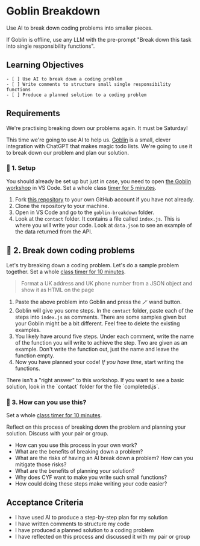 # Goblin Breakdown

Use AI to break down coding problems into smaller pieces.

<!--{{<note type="tip" title="Prompt">}}--> If Goblin is offline, use any LLM with the pre-prompt "Break down this task into single responsibility functions". <!--{{</note>}}-->

## Learning Objectives

```objectives
- [ ] Use AI to break down a coding problem
- [ ] Write comments to structure small single responsibility functions
- [ ] Produce a planned solution to a coding problem
```

## Requirements

We're practising breaking down our problems again. It must be Saturday!

This time we're going to use AI to help us. [Goblin](https://goblin.tools) is a small, clever integration with ChatGPT that makes magic todo lists. We're going to use it to break down our problem and plan our solution.

### 🧰 1. Setup

You should already be set up but just in case, you need to open [the Goblin workshop](https://github.com/CodeYourFuture/CYF-Workshops/tree/70eb059959269ac4377fcf229f776cea0771655a/goblin-breakdown) in VS Code. Set a whole class [timer for 5 minutes](https://www.google.com/search?q=timer+for+5+minutes).

<!--{{<note type="activity" title="Getting Set Up">}}-->

1.  Fork [this repository](https://github.com/CodeYourFuture/CYF-Workshops/tree/70eb059959269ac4377fcf229f776cea0771655a/goblin-breakdown) to your own GitHub account if you have not already.
1.  Clone the repository to your machine.
1.  Open in VS Code and go to the `goblin-breakdown` folder.
1.  Look at the `contact` folder. It contains a file called `index.js`. This is where you will write your code. Look at `data.json` to see an example of the data returned from the API.

<!--{{</note>}}-->

## 👣 2. Break down coding problems

Let's try breaking down a coding problem. Let's do a sample problem together. Set a whole [class timer for 10 minutes](https://www.google.com/search?q=10+minute+timer).

<!--{{<note type="activity" title="Planning a Solution 10m">}}-->

> Format a UK address and UK phone number from a JSON object and show it as HTML on the page

1. Paste the above problem into Goblin and press the 🪄 wand button.
1. Goblin will give you some steps. In the `contact` folder, paste each of the steps into `index.js` as comments. There are some samples given but your Goblin might be a bit different. Feel free to delete the existing examples.
1. You likely have around five steps. Under each comment, write the name of the function you will write to achieve the step. Two are given as an example. Don't write the function out, just the name and leave the function empty.
1. Now you have planned your code! _If you have time_, start writing the functions.

<!--{{</note>}}-->

<!--{{<note type="tip" title="Sample Solution">}}--> There isn't a "right answer" to this workshop. If you want to see a basic solution, look in the `contact` folder for the file `completed.js`. <!--{{</note>}}-->

### 🧠 3. How can you use this?

Set a whole [class timer for 10 minutes](https://www.google.com/search?q=15+minute+timer).

<!--{{<note type="activity" title="Reflect and Discuss 10m">}}-->

Reflect on this process of breaking down the problem and planning your solution. Discuss with your pair or group.

- How can you use this process in your own work?
- What are the benefits of breaking down a problem?
- What are the risks of having an AI break down a problem? How can you mitigate those risks?
- What are the benefits of planning your solution?
- Why does CYF want to make you write such small functions?
- How could doing these steps make writing your code easier?
<!--{{</note>}}-->

## Acceptance Criteria

- I have used AI to produce a step-by-step plan for my solution
- I have written comments to structure my code
- I have produced a planned solution to a coding problem
- I have reflected on this process and discussed it with my pair or group

